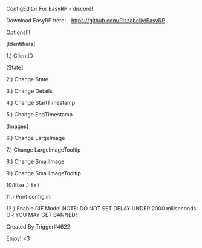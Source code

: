 ConfigEditor For EasyRP - discord!

Download EasyRP here! - https://github.com/Pizzabelly/EasyRP


Options!!!

[Identifiers]

1.) ClientID

[State]

2.) Change State

3.) Change Details

4.) Change StartTimestamp

5.) Change EndTimestamp

[Images]

6.) Change LargeImage

7.) Change LargeImageTooltip

8.) Change SmallImage

9.) Change SmallImageTooltip


10/Else .) Exit

11.) Print config.ini


12.) Enable GIF Mode! NOTE: DO NOT SET DELAY UNDER 2000 miliseconds OR YOU MAY GET BANNED!

Created By Trigger#4622

Enjoy! <3
